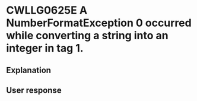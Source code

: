 # CWLLG0625E A NumberFormatException 0 occurred while converting a string into an integer in tag 1.

## Explanation

## User response
